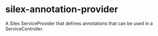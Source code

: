 silex-annotation-provider
=========================

A Silex ServiceProvider that defines annotations that can be used in a ServiceController.
